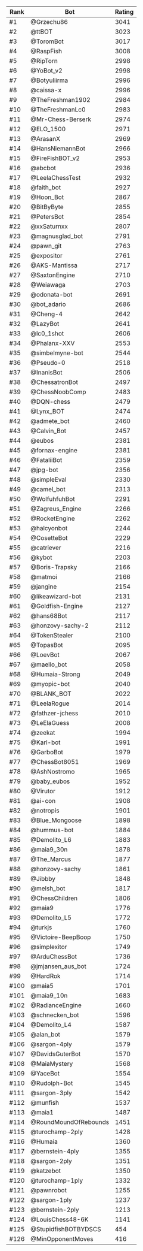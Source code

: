 Rank|Bot|Rating
---|---|---
#1|@Grzechu86|3041
#2|@ttBOT|3023
#3|@ToromBot|3017
#4|@RaspFish|3008
#5|@RipTorn|2998
#6|@YoBot_v2|2998
#7|@Botyuliirma|2996
#8|@caissa-x|2996
#9|@TheFreshman1902|2984
#10|@TheFreshmanLc0|2983
#11|@Mr-Chess-Berserk|2974
#12|@ELO_1500|2971
#13|@ArasanX|2969
#14|@HansNiemannBot|2966
#15|@FireFishBOT_v2|2953
#16|@abcbot|2936
#17|@LeelaChessTest|2932
#18|@faith_bot|2927
#19|@Hoon_Bot|2867
#20|@BitByByte|2855
#21|@PetersBot|2854
#22|@xxSaturnxx|2807
#23|@magnusglad_bot|2791
#24|@pawn_git|2763
#25|@expositor|2761
#26|@AKS-Mantissa|2717
#27|@SaxtonEngine|2710
#28|@Weiawaga|2703
#29|@odonata-bot|2691
#30|@bot_adario|2686
#31|@Cheng-4|2642
#32|@LazyBot|2641
#33|@lc0_1shot|2606
#34|@Phalanx-XXV|2553
#35|@simbelmyne-bot|2544
#36|@Pseudo-0|2518
#37|@InanisBot|2506
#38|@ChessatronBot|2497
#39|@ChessNoobComp|2483
#40|@DQN-chess|2479
#41|@Lynx_BOT|2474
#42|@admete_bot|2460
#43|@Calvin_Bot|2457
#44|@eubos|2381
#45|@fornax-engine|2381
#46|@FataliiBot|2359
#47|@jpg-bot|2356
#48|@simpleEval|2330
#49|@camel_bot|2313
#50|@WolfuhfuhBot|2291
#51|@Zagreus_Engine|2266
#52|@RocketEngine|2262
#53|@halcyonbot|2244
#54|@CosetteBot|2229
#55|@catriever|2216
#56|@kybot|2203
#57|@Boris-Trapsky|2166
#58|@matmoi|2166
#59|@jangine|2154
#60|@likeawizard-bot|2131
#61|@Goldfish-Engine|2127
#62|@hans68Bot|2117
#63|@honzovy-sachy-2|2112
#64|@TokenStealer|2100
#65|@TopasBot|2095
#66|@LoevBot|2067
#67|@maello_bot|2058
#68|@Humaia-Strong|2049
#69|@myopic-bot|2040
#70|@BLANK_BOT|2022
#71|@LeelaRogue|2014
#72|@fathzer-jchess|2010
#73|@LeElaGuess|2008
#74|@zeekat|1994
#75|@Karl-bot|1991
#76|@GarboBot|1979
#77|@ChessBot8051|1969
#78|@AshNostromo|1965
#79|@baby_eubos|1952
#80|@Virutor|1912
#81|@ai-con|1908
#82|@notropis|1901
#83|@Blue_Mongoose|1898
#84|@hummus-bot|1884
#85|@Demolito_L6|1883
#86|@maia9_30n|1878
#87|@The_Marcus|1877
#88|@honzovy-sachy|1861
#89|@Jibbby|1848
#90|@melsh_bot|1817
#91|@ChessChildren|1806
#92|@maia9|1776
#93|@Demolito_L5|1772
#94|@turkjs|1760
#95|@Victoire-BeepBoop|1750
#96|@simplexitor|1749
#97|@ArduChessBot|1736
#98|@jmjansen_aus_bot|1724
#99|@HardRok|1714
#100|@maia5|1701
#101|@maia9_10n|1683
#102|@RadianceEngine|1660
#103|@schnecken_bot|1596
#104|@Demolito_L4|1587
#105|@alan_bot|1579
#106|@sargon-4ply|1579
#107|@DavidsGuterBot|1570
#108|@MaiaMystery|1568
#109|@YaceBot|1554
#110|@Rudolph-Bot|1545
#111|@sargon-3ply|1542
#112|@munfish|1537
#113|@maia1|1487
#114|@RoundMoundOfRebounds|1451
#115|@turochamp-2ply|1428
#116|@Humaia|1360
#117|@bernstein-4ply|1355
#118|@sargon-2ply|1351
#119|@katzebot|1350
#120|@turochamp-1ply|1332
#121|@pawnrobot|1255
#122|@sargon-1ply|1237
#123|@bernstein-2ply|1213
#124|@LouisChess48-6K|1141
#125|@StupidfishBOTBYDSCS|454
#126|@MinOpponentMoves|416
